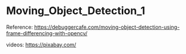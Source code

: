 # Moving_Object_Detection_1

Reference: https://debuggercafe.com/moving-object-detection-using-frame-differencing-with-opencv/

videos: https://pixabay.com/

